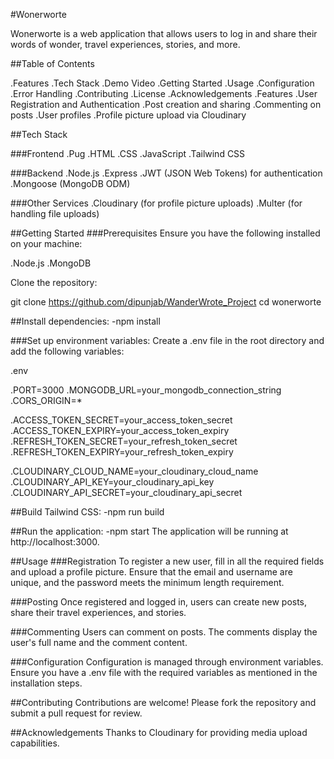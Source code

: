 #Wonerworte

Wonerworte is a web application that allows users to log in and share their words of wonder, travel experiences, stories, and more.

##Table of Contents

.Features
.Tech Stack
.Demo Video
.Getting Started
.Usage
.Configuration
.Error Handling
.Contributing
.License
.Acknowledgements
.Features
.User Registration and Authentication
.Post creation and sharing
.Commenting on posts
.User profiles
.Profile picture upload via Cloudinary

##Tech Stack

###Frontend
.Pug
.HTML
.CSS
.JavaScript
.Tailwind CSS

###Backend
.Node.js
.Express
.JWT (JSON Web Tokens) for authentication
.Mongoose (MongoDB ODM)

###Other Services
.Cloudinary (for profile picture uploads)
.Multer (for handling file uploads)



##Getting Started
###Prerequisites
    Ensure you have the following installed on your machine:

.Node.js
.MongoDB

Clone the repository:

git clone https://github.com/dipunjab/WanderWrote_Project
cd wonerworte

##Install dependencies:
-npm install

###Set up environment variables:
    Create a .env file in the root directory and add the following variables:

.env

.PORT=3000
.MONGODB_URL=your_mongodb_connection_string
.CORS_ORIGIN=*

.ACCESS_TOKEN_SECRET=your_access_token_secret
.ACCESS_TOKEN_EXPIRY=your_access_token_expiry
.REFRESH_TOKEN_SECRET=your_refresh_token_secret
.REFRESH_TOKEN_EXPIRY=your_refresh_token_expiry

.CLOUDINARY_CLOUD_NAME=your_cloudinary_cloud_name
.CLOUDINARY_API_KEY=your_cloudinary_api_key
.CLOUDINARY_API_SECRET=your_cloudinary_api_secret

##Build Tailwind CSS:
-npm run build

##Run the application:
-npm start
The application will be running at http://localhost:3000.

##Usage
###Registration
    To register a new user, fill in all the required fields and upload a profile picture. Ensure that the email and username are unique, and the password meets the minimum length requirement.

###Posting
    Once registered and logged in, users can create new posts, share their travel experiences, and stories.

###Commenting
    Users can comment on posts. The comments display the user's full name and the comment content.

###Configuration
    Configuration is managed through environment variables. Ensure you have a .env file with the required variables as mentioned in the installation steps.

##Contributing
Contributions are welcome! Please fork the repository and submit a pull request for review.


##Acknowledgements
Thanks to Cloudinary for providing media upload capabilities.
